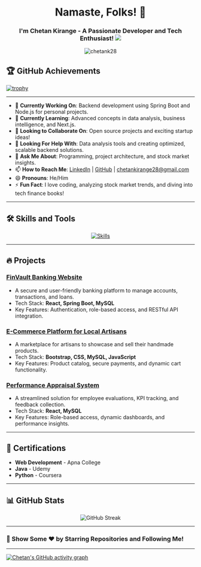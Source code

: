 
<h1 align="center">Namaste, Folks! 🙏</h1>
<h3 align="center">I'm Chetan Kirange - A Passionate Developer and Tech Enthusiast! <img src="https://user-images.githubusercontent.com/73097560/115834477-dbab4500-a447-11eb-908a-139a6edaec5c.gif"></h3>

<p align="center"> <img src="https://komarev.com/ghpvc/?username=chetank28&label=Profile%20views&color=0e75b6&style=flat" alt="chetank28" /> </p>


## 🏆 GitHub Achievements

[![trophy](https://github-profile-trophy.vercel.app/?username=chetanK28&theme=light)](https://github.com/ryo-ma/github-profile-trophy)

---

- 🔭 **Currently Working On**: Backend development using Spring Boot and Node.js for personal projects.  
- 🌱 **Currently Learning**: Advanced concepts in data analysis, business intelligence, and Next.js.  
- 👯 **Looking to Collaborate On**: Open source projects and exciting startup ideas!  
- 🤔 **Looking For Help With**: Data analysis tools and creating optimized, scalable backend solutions.  
- 💬 **Ask Me About**: Programming, project architecture, and stock market insights.  
- 📫 **How to Reach Me**: [LinkedIn](https://linkedin.com/in/chetankirange28) | [GitHub](https://github.com/chetanK28) | chetankirange28@gmail.com  
- 😄 **Pronouns**: He/Him  
- ⚡ **Fun Fact**: I love coding, analyzing stock market trends, and diving into tech finance books!  

---

## 🛠️ Skills and Tools

<p align="center">
  <a href="https://skillicons.dev">
    <img src="https://skillicons.dev/icons?i=java,python,js,html,css,react,spring,nodejs,mysql,git,github,linux,vscode,bootstrap,tailwind" alt="Skills" />
  </a>
</p>

---

## 🔥 Projects

### [FinVault Banking Website](https://github.com/chetanK28/FinVault)
- A secure and user-friendly banking platform to manage accounts, transactions, and loans.
- Tech Stack: **React, Spring Boot, MySQL**
- Key Features: Authentication, role-based access, and RESTful API integration.

### [E-Commerce Platform for Local Artisans](https://github.com/chetanK28/ArtisanShop)
- A marketplace for artisans to showcase and sell their handmade products.
- Tech Stack: **Bootstrap, CSS, MySQL, JavaScript**
- Key Features: Product catalog, secure payments, and dynamic cart functionality.

### [Performance Appraisal System](https://github.com/chetanK28/PerformanceAppraisal)
- A streamlined solution for employee evaluations, KPI tracking, and feedback collection.
- Tech Stack: **React, MySQL**
- Key Features: Role-based access, dynamic dashboards, and performance insights.

---

## 📜 Certifications

- **Web Development** - Apna College  
- **Java** - Udemy  
- **Python** - Coursera  

---

## 📊 GitHub Stats

<p align="center">
  <img src="https://github-readme-streak-stats.herokuapp.com/?user=chetanK28&theme=algolia" alt="GitHub Streak" />
</p>

---

### 🙌 Show Some ❤️ by Starring Repositories and Following Me!

---
[![Chetan's GitHub activity graph](https://activity-graph.herokuapp.com/graph?username=chetanK28&theme=light)](https://github.com/ashutosh00710/github-readme-activity-graph)
